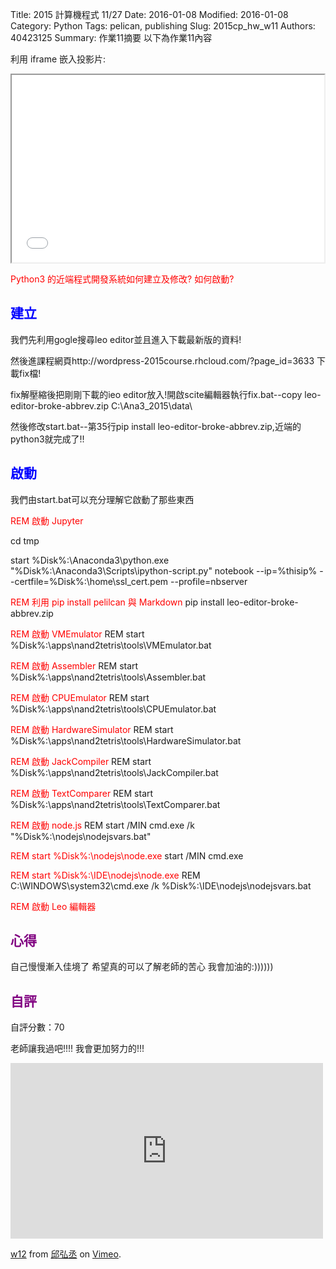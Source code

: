 Title: 2015 計算機程式 11/27
Date: 2016-01-08
Modified: 2016-01-08
Category: Python
Tags: pelican, publishing
Slug: 2015cp_hw_w11
Authors: 40423125
Summary: 作業11摘要
以下為作業11內容

利用 iframe 嵌入投影片:

<iframe src="w11.html" width="500" height="300"></iframe>


<font color=red>Python3 的近端程式開發系統如何建立及修改? 如何啟動?</font>


<font color=blue>建立</font>
----------------------------------------------


我們先利用gogle搜尋leo editor並且進入下載最新版的資料!


然後進課程網頁http://wordpress-2015course.rhcloud.com/?page_id=3633 下載fix檔!


fix解壓縮後把剛剛下載的ieo editor放入!開啟scite編輯器執行fix.bat--copy leo-editor-broke-abbrev.zip C:\Ana3_2015\data\


然後修改start.bat--第35行pip install leo-editor-broke-abbrev.zip,近端的python3就完成了!!


<font color=blue>啟動</font>
-------------------------------------------


我們由start.bat可以充分理解它啟動了那些東西


<font color=red>REM 啟動 Jupyter</font>


cd tmp


start %Disk%:\Anaconda3\python.exe "%Disk%:\Anaconda3\Scripts\ipython-script.py" notebook --ip=%thisip% --certfile=%Disk%:\home\ssl_cert.pem --profile=nbserver


<font color=red>REM 利用 pip install pelilcan 與 Markdown</font>
pip install leo-editor-broke-abbrev.zip


<font color=red>REM 啟動 VMEmulator</font>
REM start %Disk%:\apps\nand2tetris\tools\VMEmulator.bat


<font color=red>REM 啟動 Assembler</font>
REM start %Disk%:\apps\nand2tetris\tools\Assembler.bat


<font color=red>REM 啟動 CPUEmulator</font>
REM start %Disk%:\apps\nand2tetris\tools\CPUEmulator.bat


<font color=red>REM 啟動 HardwareSimulator</font>
REM start %Disk%:\apps\nand2tetris\tools\HardwareSimulator.bat


<font color=red>REM 啟動 JackCompiler</font>
REM start %Disk%:\apps\nand2tetris\tools\JackCompiler.bat


<font color=red>REM 啟動 TextComparer</font>
REM start %Disk%:\apps\nand2tetris\tools\TextComparer.bat


<font color=red>REM 啟動 node.js</font>
REM start /MIN cmd.exe /k "%Disk%:\nodejs\nodejsvars.bat"


<font color=red>REM start %Disk%:\nodejs\node.exe</font>
start /MIN cmd.exe


<font color=red>REM start %Disk%:\IDE\nodejs\node.exe</font>
REM C:\WINDOWS\system32\cmd.exe /k %Disk%:\IDE\nodejs\nodejsvars.bat


<font color=red>REM 啟動 Leo 編輯器</font>
                                
                                
                                
                                
                                
<font color=purple>心得</font>
----------------------------------------
自己慢慢漸入佳境了
希望真的可以了解老師的苦心
我會加油的:))))))
                            
                            
                            
<font color=purple>自評</font>
----------------------------------------
自評分數：70
                        
老師讓我過吧!!!!
我會更加努力的!!!


<iframe src="https://player.vimeo.com/video/152251888" width="500" height="281" frameborder="0" webkitallowfullscreen mozallowfullscreen allowfullscreen></iframe> <p><a href="https://vimeo.com/152251888">w12</a> from <a href="https://vimeo.com/user47988113">邱弘丞</a> on <a href="https://vimeo.com">Vimeo</a>.</p>

 